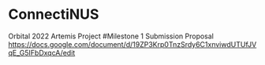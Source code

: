 # ConnectiNUS
Orbital 2022 Artemis Project
#Milestone 1 Submission Proposal
https://docs.google.com/document/d/19ZP3Krp0TnzSrdy6C1xnviwdUTUfJVqE_G5IFbDxqcA/edit
